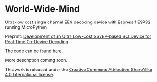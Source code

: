 # World-Wide-Mind
Ultra-low cost single channel EEG decoding device with Espressif ESP32 running MicroPython

Preprint: <a href="https://www.biorxiv.org/content/10.1101/2022.01.29.478203v1/">Development of an Ultra Low-Cost SSVEP-based BCI Device for Real-Time On-Device Decoding</a>

The code can be found <a href="https://github.com/JamesTev/EEG-decoding/">here</a>.

More description coming soon.

This work is released under the 
<a href="http://creativecommons.org/licenses/by-sa/4.0/">Creative Commons Attribution-ShareAlike 4.0 International license</a>.
